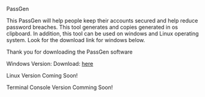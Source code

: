 PassGen

This PassGen will help people keep their accounts secured and help reduce password breaches. This tool generates and copies generated in os clipboard. In addition, this tool can be used on windows and Linux operating system. Look for the download link for windows below. 

Thank you for downloading the PassGen software

Windows Version:
Download: [here](https://github.com/Gear-I/PassGen/releases/download/v1.0/PassGensetup.exe)


Linux Version Coming Soon!


Terminal Console Version Comming Soon!
